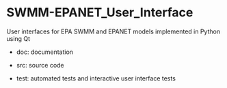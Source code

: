 # SWMM-EPANET_User_Interface
User interfaces for EPA SWMM and EPANET models implemented in Python using Qt

* doc: documentation

* src: source code

* test: automated tests and interactive user interface tests
